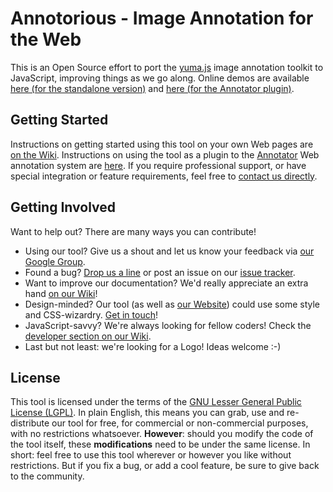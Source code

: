 # Annotorious - Image Annotation for the Web

This is an Open Source effort to port the [yuma.js](http://yuma-js.github.com) image annotation toolkit to JavaScript, improving things as we go along. Online demos are available [here (for the standalone version)](http://yuma-js.github.com/yuma2.html) and [here (for the Annotator plugin)](http://yuma-js.github.com/okfn_plugin.html).

## Getting Started

Instructions on getting started using this tool on your own Web pages are [on the Wiki](image-annotation-js/wiki/Getting-Started). Instructions on using the tool as a plugin to the [Annotator](http://okfnlabs.org/annotator/) Web annotation system are [here](image-annotation-js/wiki/Annotator-Plugin). If you require professional support, or have special integration or feature requirements, feel free to [contact us directly](mailto:rainer.simon@ait.ac.at).

## Getting Involved

Want to help out? There are many ways you can contribute!

* Using our tool? Give us a shout and let us know your feedback via [our Google Group](http://groups.google.com/group/yuma-annotation).
* Found a bug? [Drop us a line](http://groups.google.com/group/yuma-annotation) or post an issue on our [issue tracker](image-annotation-js/issues).
* Want to improve our documentation? We'd really appreciate an extra hand [on our Wiki](image-annotation-js/wiki)!
* Design-minded? Our tool (as well as [our Website](http://yuma-js.github.com)) could use some style and CSS-wizardry. [Get in touch](http://groups.google.com/group/yuma-annotation)!
* JavaScript-savvy? We're always looking for fellow coders! Check the [developer section on our Wiki](image-annotation-js/wiki/Developers).
* Last but not least: we're looking for a Logo! Ideas welcome :-)

## License

This tool is licensed under the terms of the [GNU Lesser General Public License (LGPL)](image-annotation-js/blob/master/lgpl-3.0.txt). In plain English, this means you can grab, use and re-distribute our tool for free, for commercial or non-commercial purposes, with no restrictions whatsoever. __However__: should you modify the code of the tool itself, these __modifications__ need to be under the same license. In short: feel free to use this tool wherever or however you like without restrictions. But if you fix a bug, or add a cool feature, be sure to give back to the community.

